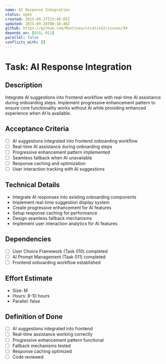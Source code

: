 ```yaml
---
name: AI Response Integration
status: open
created: 2025-09-27T23:48:05Z
updated: 2025-09-28T00:10:46Z
github: https://github.com/Montinou/stratixV2/issues/94
depends_on: [010, 011]
parallel: false
conflicts_with: []
---
```


# Task: AI Response Integration

## Description
Integrate AI suggestions into frontend workflow with real-time AI assistance during onboarding steps. Implement progressive enhancement pattern to ensure core functionality works without AI while providing enhanced experience when AI is available.

## Acceptance Criteria
- [ ] AI suggestions integrated into frontend onboarding workflow
- [ ] Real-time AI assistance during onboarding steps
- [ ] Progressive enhancement pattern implemented
- [ ] Seamless fallback when AI unavailable
- [ ] Response caching and optimization
- [ ] User interaction tracking with AI suggestions

## Technical Details
- Integrate AI responses into existing onboarding components
- Implement real-time suggestion display system
- Create progressive enhancement for AI features
- Setup response caching for performance
- Design seamless fallback mechanisms
- Implement user interaction analytics for AI features

## Dependencies
- [ ] User Choice Framework (Task 010) completed
- [ ] AI Prompt Management (Task 011) completed
- [ ] Frontend onboarding workflow established

## Effort Estimate
- Size: M
- Hours: 8-10 hours
- Parallel: false

## Definition of Done
- [ ] AI suggestions integrated into frontend
- [ ] Real-time assistance working correctly
- [ ] Progressive enhancement pattern functional
- [ ] Fallback mechanisms tested
- [ ] Response caching optimized
- [ ] Code reviewed